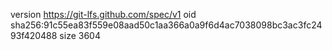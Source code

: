 version https://git-lfs.github.com/spec/v1
oid sha256:91c55ea83f559e08aad50c1aa366a0a9f6d4ac7038098bc3ac3fc2493f420488
size 3604
